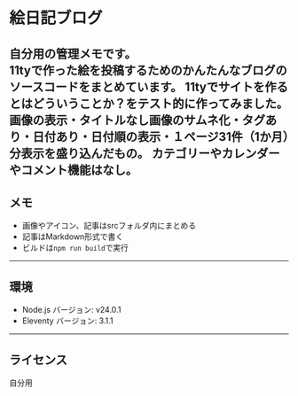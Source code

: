 # 絵日記ブログ

自分用の管理メモです。  
11tyで作った絵を投稿するためのかんたんなブログのソースコードをまとめています。
11tyでサイトを作るとはどういうことか？をテスト的に作ってみました。
画像の表示・タイトルなし画像のサムネ化・タグあり・日付あり・日付順の表示・１ページ31件（1か月）分表示を盛り込んだもの。
カテゴリーやカレンダーやコメント機能はなし。
---

## メモ

- 画像やアイコン、記事はsrcフォルダ内にまとめる  
- 記事はMarkdown形式で書く  
- ビルドは`npm run build`で実行  

---

## 環境

- Node.js バージョン: v24.0.1
- Eleventy バージョン: 3.1.1 

---

## ライセンス

自分用 

